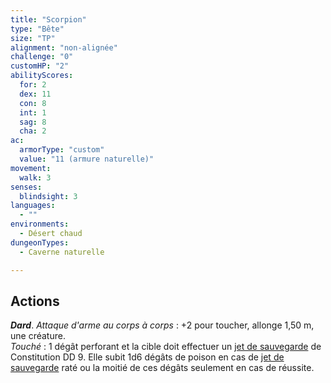 ```yaml
---
title: "Scorpion"
type: "Bête"
size: "TP"
alignment: "non-alignée"
challenge: "0"
customHP: "2"
abilityScores:
  for: 2
  dex: 11
  con: 8
  int: 1
  sag: 8
  cha: 2
ac:
  armorType: "custom"
  value: "11 (armure naturelle)"
movement:
  walk: 3
senses:
  blindsight: 3
languages:
  - ""
environments:
  - Désert chaud
dungeonTypes:
  - Caverne naturelle

---
```

## Actions
_**Dard**_. _Attaque d'arme au corps à corps_ : +2 pour toucher, allonge 1,50 m, une créature.  
_Touché_ : 1 dégât perforant et la cible doit effectuer un [jet de sauvegarde](/utiliser-les-caracteristiques/#jets-de-sauvegarde) de Constitution DD 9. Elle subit 1d6 dégâts de poison en cas de [jet de sauvegarde](/utiliser-les-caracteristiques/#jets-de-sauvegarde) raté ou la moitié de ces dégâts seulement en cas de réussite.
